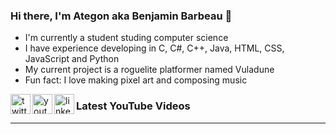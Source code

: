 ### Hi there, I'm Ategon aka Benjamin Barbeau 👋
- I'm currently a student studing computer science
- I have experience developing in C, C#, C++, Java, HTML, CSS, JavaScript and Python
- My current project is a roguelite platformer named Vuladune
- Fun fact: I love making pixel art and composing music


[<img align="left" alt="twitter account" height="32" width="32" src="https://cdn.jsdelivr.net/npm/simple-icons@v6/icons/twitter.svg" />][twitter]
[<img align="left" alt="youtube account" height="32" width="32" src="https://cdn.jsdelivr.net/npm/simple-icons@v6/icons/youtube.svg" />][youtube]
[<img align="left" alt="linkedin account" height="32" width="32" src="https://cdn.jsdelivr.net/npm/simple-icons@v6/icons/linkedin.svg" />][linkedin]

### Latest YouTube Videos
<!--- YOUTUBE:START ---> 
<!--- YOUTUBE:END ---> 
---

[twitter]: https://twitter.com/Etegondev
[youtube]: https://www.youtube.com/channel/UCuywPsJXFjz7xmqmk4km4kA
[linkedin]: https://www.linkedin.com/in/ategon/

<!--
**Ategon/Ategon** is a ✨ _special_ ✨ repository because its `README.md` (this file) appears on your GitHub profile.

- 🔭 I’m currently working on a roguelite platformer named Vuladune
- 🌱 I’m currently learning ...
- 👯 I’m looking to collaborate on ...
- 🤔 I’m looking for help with ...
- 💬 Ask me about ...
- 📫 How to reach me: ...
- 😄 Pronouns: ...
- ⚡ Fun fact: ...
-->
